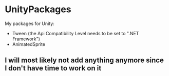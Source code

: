 # UnityPackages
My packages for Unity:
- Tween (the Api Compatibility Level needs to be set to ".NET Framework")
- AnimatedSprite

## I will most likely not add anything anymore since I don't have time to work on it
